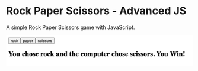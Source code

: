 # Rock Paper Scissors - Advanced JS

A simple Rock Paper Scissors game with JavaScript.

![rps_advanced_js](rps_advanced_js.png)